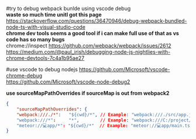 #try to debug webpack bunlde using vscode debug  
**waste so much time unitl got this page**  
https://stackoverflow.com/questions/36470946/debug-webpack-bundled-node-ts-with-visual-studio-code  
**chrome dev tools seems a good tool if i can make full use of that as vs code has so many bugs**  
chrome://inspect 
https://github.com/webpack/webpack/issues/2612  
https://medium.com/@paul_irish/debugging-node-js-nightlies-with-chrome-devtools-7c4a1b95ae27  

#use vscode to debug nodejs
https://github.com/Microsoft/vscode-chrome-debug  
https://github.com/Microsoft/vscode-node-debug2  

**use sourceMapPathOverrides if sourceMap is out from webpack2**  
```json
{
    "sourceMapPathOverrides": {
    "webpack:///./*":   "${cwd}/*", // Example: "webpack:///./src/app.js" -> "/users/me/project/src/app.js"
    "webpack:///*":     "*",        // Example: "webpack:///C:/project/app.ts" -> "C:/project/app.ts"
    "meteor://💻app/*": "${cwd}/*"  // Example: "meteor://💻app/main.ts" -> "c:/code/main.ts"
}
```

